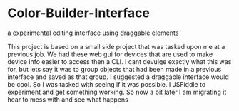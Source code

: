 # Color-Builder-Interface
a experimental editing interface using draggable elements

This project is based on a small side project that was tasked upon me at a previous job.
We had these web gui for devices that are used to make device info easier to access then a CLI.
I cant devulge exactly what this was for, but lets say it was to group objects that had been made in a previous interface and saved as that group. I suggested a draggable interface would be cool. So I was tasked with seeing if it was possible. I JSFiddle to experiment and get something working. So now a bit later I am migrating it hear to mess with and see what happens 

